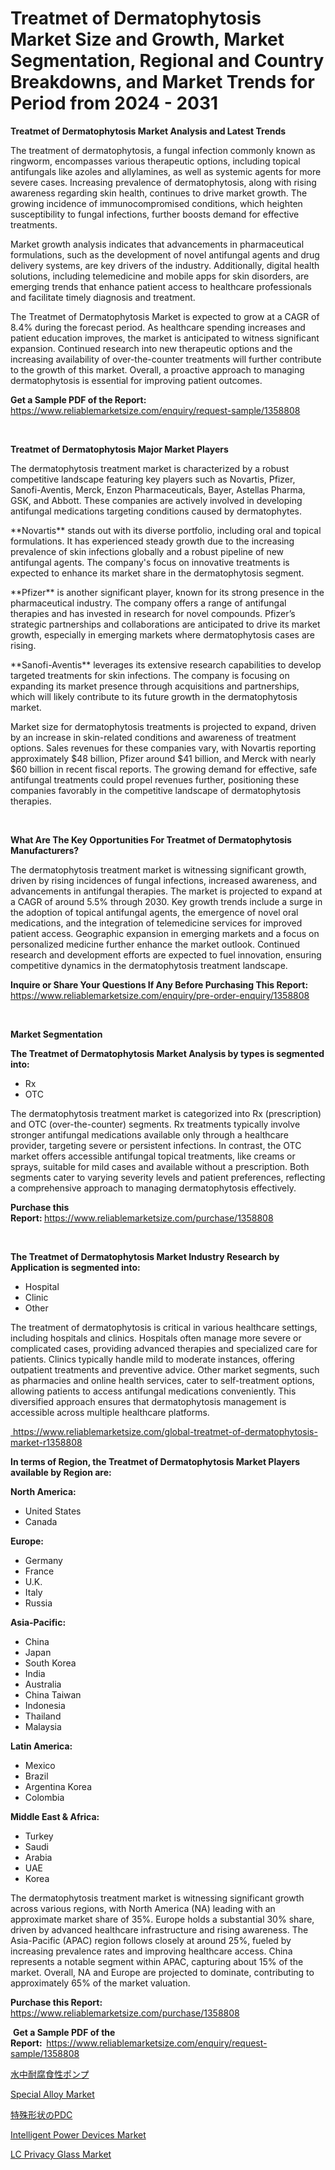 <p><h1>Treatmet of Dermatophytosis Market Size and Growth, Market Segmentation, Regional and Country Breakdowns, and Market Trends for Period from 2024 -  2031</h1></p><p><strong>Treatmet of Dermatophytosis Market Analysis and Latest Trends</strong></p>
<p><p>The treatment of dermatophytosis, a fungal infection commonly known as ringworm, encompasses various therapeutic options, including topical antifungals like azoles and allylamines, as well as systemic agents for more severe cases. Increasing prevalence of dermatophytosis, along with rising awareness regarding skin health, continues to drive market growth. The growing incidence of immunocompromised conditions, which heighten susceptibility to fungal infections, further boosts demand for effective treatments.</p><p>Market growth analysis indicates that advancements in pharmaceutical formulations, such as the development of novel antifungal agents and drug delivery systems, are key drivers of the industry. Additionally, digital health solutions, including telemedicine and mobile apps for skin disorders, are emerging trends that enhance patient access to healthcare professionals and facilitate timely diagnosis and treatment.</p><p>The Treatmet of Dermatophytosis Market is expected to grow at a CAGR of 8.4% during the forecast period. As healthcare spending increases and patient education improves, the market is anticipated to witness significant expansion. Continued research into new therapeutic options and the increasing availability of over-the-counter treatments will further contribute to the growth of this market. Overall, a proactive approach to managing dermatophytosis is essential for improving patient outcomes.</p></p>
<p><strong>Get a Sample PDF of the Report:&nbsp;</strong> <a href="https://www.reliablemarketsize.com/enquiry/request-sample/1358808">https://www.reliablemarketsize.com/enquiry/request-sample/1358808</a></p>
<p>&nbsp;</p>
<p><strong>Treatmet of Dermatophytosis Major Market Players</strong></p>
<p><p>The dermatophytosis treatment market is characterized by a robust competitive landscape featuring key players such as Novartis, Pfizer, Sanofi-Aventis, Merck, Enzon Pharmaceuticals, Bayer, Astellas Pharma, GSK, and Abbott. These companies are actively involved in developing antifungal medications targeting conditions caused by dermatophytes.</p><p>**Novartis** stands out with its diverse portfolio, including oral and topical formulations. It has experienced steady growth due to the increasing prevalence of skin infections globally and a robust pipeline of new antifungal agents. The company's focus on innovative treatments is expected to enhance its market share in the dermatophytosis segment.</p><p>**Pfizer** is another significant player, known for its strong presence in the pharmaceutical industry. The company offers a range of antifungal therapies and has invested in research for novel compounds. Pfizer’s strategic partnerships and collaborations are anticipated to drive its market growth, especially in emerging markets where dermatophytosis cases are rising.</p><p>**Sanofi-Aventis** leverages its extensive research capabilities to develop targeted treatments for skin infections. The company is focusing on expanding its market presence through acquisitions and partnerships, which will likely contribute to its future growth in the dermatophytosis market.</p><p>Market size for dermatophytosis treatments is projected to expand, driven by an increase in skin-related conditions and awareness of treatment options. Sales revenues for these companies vary, with Novartis reporting approximately $48 billion, Pfizer around $41 billion, and Merck with nearly $60 billion in recent fiscal reports. The growing demand for effective, safe antifungal treatments could propel revenues further, positioning these companies favorably in the competitive landscape of dermatophytosis therapies.</p></p>
<p>&nbsp;</p>
<p><strong>What Are The Key Opportunities For Treatmet of Dermatophytosis Manufacturers?</strong></p>
<p><p>The dermatophytosis treatment market is witnessing significant growth, driven by rising incidences of fungal infections, increased awareness, and advancements in antifungal therapies. The market is projected to expand at a CAGR of around 5.5% through 2030. Key growth trends include a surge in the adoption of topical antifungal agents, the emergence of novel oral medications, and the integration of telemedicine services for improved patient access. Geographic expansion in emerging markets and a focus on personalized medicine further enhance the market outlook. Continued research and development efforts are expected to fuel innovation, ensuring competitive dynamics in the dermatophytosis treatment landscape.</p></p>
<p><strong>Inquire or Share Your Questions If Any Before Purchasing This Report:</strong> <a href="https://www.reliablemarketsize.com/enquiry/pre-order-enquiry/1358808">https://www.reliablemarketsize.com/enquiry/pre-order-enquiry/1358808</a></p>
<p>&nbsp;</p>
<p><strong>Market Segmentation</strong></p>
<p><strong>The Treatmet of Dermatophytosis Market Analysis by types is segmented into:</strong></p>
<p><ul><li>Rx</li><li>OTC</li></ul></p>
<p><p>The dermatophytosis treatment market is categorized into Rx (prescription) and OTC (over-the-counter) segments. Rx treatments typically involve stronger antifungal medications available only through a healthcare provider, targeting severe or persistent infections. In contrast, the OTC market offers accessible antifungal topical treatments, like creams or sprays, suitable for mild cases and available without a prescription. Both segments cater to varying severity levels and patient preferences, reflecting a comprehensive approach to managing dermatophytosis effectively.</p></p>
<p><strong>Purchase this Report:&nbsp;</strong><a href="https://www.reliablemarketsize.com/purchase/1358808">https://www.reliablemarketsize.com/purchase/1358808</a></p>
<p>&nbsp;</p>
<p><strong>The Treatmet of Dermatophytosis Market Industry Research by Application is segmented into:</strong></p>
<p><ul><li>Hospital</li><li>Clinic</li><li>Other</li></ul></p>
<p><p>The treatment of dermatophytosis is critical in various healthcare settings, including hospitals and clinics. Hospitals often manage more severe or complicated cases, providing advanced therapies and specialized care for patients. Clinics typically handle mild to moderate instances, offering outpatient treatments and preventive advice. Other market segments, such as pharmacies and online health services, cater to self-treatment options, allowing patients to access antifungal medications conveniently. This diversified approach ensures that dermatophytosis management is accessible across multiple healthcare platforms.</p></p>
<p><a href="https://www.reliablemarketsize.com/global-treatmet-of-dermatophytosis-market-r1358808">&nbsp;https://www.reliablemarketsize.com/global-treatmet-of-dermatophytosis-market-r1358808</a></p>
<p><strong>In terms of Region, the Treatmet of Dermatophytosis Market Players available by Region are:</strong></p>
<p>
    <p> <strong> North America: </strong>
        <ul>
            <li>United States</li>
            <li>Canada</li>
        </ul>
        </p> 
    <p> <strong> Europe: </strong>
        <ul>
            <li>Germany</li>
            <li>France</li>
            <li>U.K.</li>
            <li>Italy</li>
            <li>Russia</li>
        </ul>
        </p> 
    <p> <strong> Asia-Pacific: </strong>
        <ul>
            <li>China</li>
            <li>Japan</li>
            <li>South Korea</li>
            <li>India</li>
            <li>Australia</li>
            <li>China Taiwan</li>
            <li>Indonesia</li>
            <li>Thailand</li>
            <li>Malaysia</li>
        </ul>
        </p> 
    <p> <strong> Latin America: </strong>
        <ul>
            <li>Mexico</li>
            <li>Brazil</li>
            <li>Argentina Korea</li>
            <li>Colombia</li>
        </ul>
        </p> 
    <p> <strong> Middle East & Africa: </strong>
        <ul>
            <li>Turkey</li>
            <li>Saudi</li>
            <li>Arabia</li>
            <li>UAE</li>
            <li>Korea</li>
        </ul>
    </p>
    </p>
<p><p>The dermatophytosis treatment market is witnessing significant growth across various regions, with North America (NA) leading with an approximate market share of 35%. Europe holds a substantial 30% share, driven by advanced healthcare infrastructure and rising awareness. The Asia-Pacific (APAC) region follows closely at around 25%, fueled by increasing prevalence rates and improving healthcare access. China represents a notable segment within APAC, capturing about 15% of the market. Overall, NA and Europe are projected to dominate, contributing to approximately 65% of the market valuation.</p></p>
<p><strong>Purchase this Report: </strong><a href="https://www.reliablemarketsize.com/purchase/1358808">https://www.reliablemarketsize.com/purchase/1358808</a></p>
<p>&nbsp;<strong>Get a Sample PDF of the Report:&nbsp;&nbsp;</strong><a href="https://www.reliablemarketsize.com/enquiry/request-sample/1358808">https://www.reliablemarketsize.com/enquiry/request-sample/1358808</a></p>
<p><strong></strong></p>
<p><p><a href="https://medium.com/@mm14022023/submersible-corrosion-resistant-pumps-6af7519581e1">水中耐腐食性ポンプ</a></p><p><a href="https://issuu.com/reportprime-2/docs/special-alloy-market-size-2030.pptx_1b3af9211e7dc8">Special Alloy Market</a></p><p><a href="https://medium.com/@mm14022023/%E7%89%B9%E5%88%A5%E3%81%AA%E5%BD%A2%E7%8A%B6%E3%81%AEpdc%E7%94%A3%E6%A5%AD%E3%81%AB%E9%96%A2%E3%81%99%E3%82%8B%E6%B4%9E%E5%AF%9F-%E5%B8%82%E5%A0%B4%E3%81%AE%E8%B2%A1%E5%8B%99%E7%8A%B6%E6%B3%81-%E5%B8%82%E5%A0%B4%E8%A6%8F%E6%A8%A1-2031%E5%B9%B4%E3%81%BE%E3%81%A7%E3%81%AE%E5%8F%8E%E7%9B%8A%E5%88%86%E6%9E%90-a2ffa272b973">特殊形状のPDC</a></p><p><a href="https://www.linkedin.com/pulse/global-intelligent-power-devices-market-trends-analysis-future-g2a3c?trackingId=ap7NGlx0TiiWKEg4fYYZBA%3D%3D">Intelligent Power Devices Market</a></p><p><a href="https://issuu.com/reportprime-2/docs/lc-privacy-glass-market-size-2030.p_ba9d7560b15330">LC Privacy Glass Market</a></p></p>